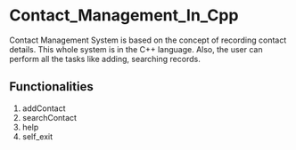 # Contact_Management_In_Cpp
Contact Management System is based on the concept of recording contact details. This whole system is in the C++ language. Also, the user can perform all the tasks like adding, searching records.

## Functionalities
1. addContact
2. searchContact
3. help
4. self_exit
